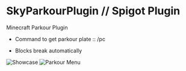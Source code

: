 # SkyParkourPlugin // Spigot Plugin

Minecraft Parkour Plugin
- Command to get parkour plate :: /pc
* Blocks break automatically


![Showcase](https://github.com/Dreaght/SkyParkourPlugin/assets/111290888/c7099d34-4f7e-473d-b782-6cb7850e1793)
![Parkour Menu](https://github.com/Dreaght/SkyParkourPlugin/assets/111290888/60383203-4a01-4a08-9ac5-99ec87ae8ed5)
